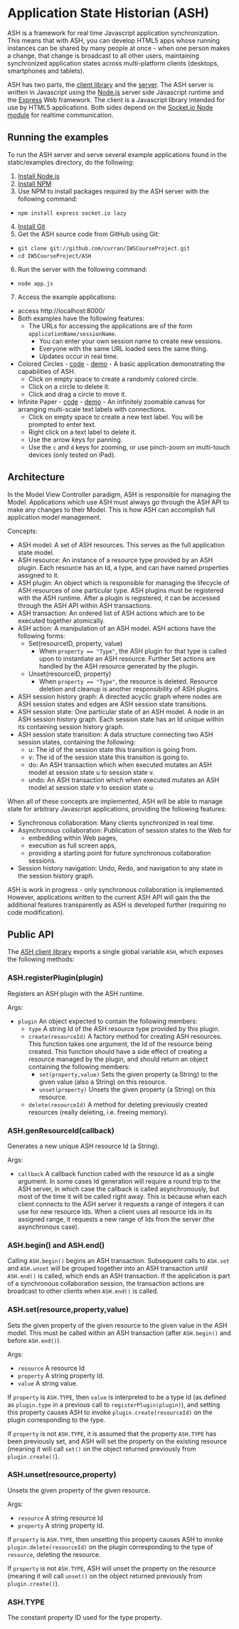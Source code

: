 # Application State Historian (ASH)

ASH is a framework for real time Javascript application synchronization. This means that with ASH, you can develop HTML5 apps whose running instances can be shared by many people at once - when one person makes a change, that change is broadcast to all other users, maintaining synchronized application states across multi-platform clients (desktops, smartphones and tablets).

ASH has two parts, the [client library](https://github.com/curran/IWSCourseProject/blob/master/ASH/static/js/ash.js) and the [server](https://github.com/curran/IWSCourseProject/blob/master/ASH/app.js). The ASH server is written in Javascript using the [Node.js](http://nodejs.org/) server side Javascript runtime and the [Express](http://expressjs.com/) Web framework. The client is a Javascript library intended for use by HTML5 applications. Both sides depend on the [Socket.io Node module](http://socket.io/ "Socket.io") for realtime communication.

## Running the examples

To run the ASH server and serve several example applications found in the static/examples directory, do the following:

 1. [Install Node.js](https://github.com/joyent/node/wiki/Installation)
 2. [Install NPM](http://npmjs.org/)
 3. Use NPM to install packages required by the ASH server with the following command:
   - `npm install express socket.io lazy`
 4. [Install Git](http://git-scm.com/download)
 5. Get the ASH source code from GitHub using Git:
   - `git clone git://github.com/curran/IWSCourseProject.git`
   - `cd IWSCourseProject/ASH`
 6. Run the server with the following command:
   - `node app.js`
 7. Access the example applications:
   - access http://localhost:8000/
   - Both examples have the following features:
     - The URLs for accessing the applications are of the form `applicationName/sessionName`.
       - You can enter your own session name to create new sessions.
       - Everyone with the same URL loaded sees the same thing.
       - Updates occur in real time.
   - Colored Circles - [code](https://github.com/curran/IWSCourseProject/blob/master/ASH/static/examples/ColoredCircles.html) - [demo](http://universalvisualization.org:8000/ColoredCircles/test) - A basic application demonstrating the capabilities of ASH.
     - Click on empty space to create a randomly colored circle.
     - Click on a circle to delete it.
     - Click and drag a circle to move it.
   - Infinite Paper - [code](https://github.com/curran/IWSCourseProject/blob/master/ASH/static/examples/InfinitePaper.html) - [demo](http://universalvisualization.org:8000/InfinitePaper/test) - An infinitely zoomable canvas for arranging multi-scale text labels with connections.
     - Click on empty space to create a new text label. You will be prompted to enter text.
     - Right click on a text label to delete it.
     - Use the arrow keys for panning.
     - Use the `c` and `d` keys for zooming, or use pinch-zoom on multi-touch devices (only tested on iPad).

## Architecture
In the Model View Controller paradigm, ASH is responsible for managing the Model. Applications which use ASH must always go through the ASH API to make any changes to their Model. This is how ASH can accomplish full application model management.

Concepts:

 - ASH model: A set of ASH resources. This serves as the full application state model.
 - ASH resource: An instance of a resource type provided by an ASH plugin. Each resource has an Id, a type, and can have named properties assigned to it.
 - ASH plugin: An object which is responsible for managing the lifecycle of ASH resources of one particular type. ASH plugins must be registered with the ASH runtime. After a plugin is registered, it can be accessed through the ASH API within ASH transactions.
 - ASH transaction: An ordered list of ASH actions which are to be executed together atomically.
 - ASH action: A manipulation of an ASH model. ASH actions have the following forms:
   - Set(resourceID, property, value)
     - When `property == "Type"`, the ASH plugin for that type is called upon to instantiate an ASH resource. Further Set actions are handled by the ASH resource generated by the plugin.
   - Unset(resourceID, property)
     - When `property == "Type"`, the resource is deleted. Resource deletion and cleanup is another responsibility of  ASH plugins.
 - ASH session history graph: A directed acyclic graph where nodes are ASH session states and edges are ASH session state transitions.
 - ASH session state: One particular state of an ASH model. A node in an ASH session history graph. Each session state has an Id unique within its containing session history graph.
 - ASH session state transition: A data structure connecting two ASH session states, containing the following:
   - u: The id of the session state this transition is going from.
   - v: The id of the session state this transition is going to.
   - do: An ASH transaction which when executed mutates an ASH model at session state u to session state v.
   - undo: An ASH transaction which when executed mutates an ASH model at session state v to session state u.

When all of these concepts are implemented, ASH will be able to manage state for arbitrary Javascript applications, providing the following features:

 - Synchronous collaboration: Many clients synchronized in real time.
 - Asynchronous collaboration: Publication of session states to the Web for
   - embedding within Web pages,
   - execution as full screen apps,
   - providing a starting point for future synchronous collaboration sessions.
 - Session history navigation: Undo, Redo, and navigation to any state in the session history graph.

ASH is work in progress - only synchronous collaboration is implemented. However, applications written to the current ASH API will gain the the additional features transparently as ASH is developed further (requiring no code modification).

## Public API
The [ASH client library](https://github.com/curran/IWSCourseProject/blob/master/ASH/static/js/ash.js) exports a single global variable `ASH`, which exposes the following methods:
### ASH.registerPlugin(plugin)
Registers an ASH plugin with the ASH runtime.

Args:

 - `plugin` An object expected to contain the following members:
   - `type` A string Id of the ASH resource type provided by this plugin.
   - `create(resourceId)` A factory method for creating ASH resources. This function takes one argument, the Id of the resource being created. This function should have a side effect of creating a resource managed by the plugin, and should return an object containing the following members:
     - `set(property,value)` Sets the given property (a String) to the given value (also a String) on this resource.
     - `unset(property)` Unsets the given property (a String) on this resource.
   - `delete(resourceId)` A method for deleting previously created resources (really deleting, i.e. freeing memory).

### ASH.genResourceId(callback)
Generates a new unique ASH resource Id (a String). 

Args:

 - `callback` A callback function called with the resource Id as a single argument. In some cases Id generation will require a round trip to the ASH server, in which case the callback is called asynchronously, but most of the time it will be called right away. This is because when each client connects to the ASH server it requests a range of integers it can use for new resource Ids. When a client uses all resource Ids in its assigned range, it requests a new range of Ids from the server (the asynchronous case).

### ASH.begin() and ASH.end()
Calling `ASH.begin()` begins an ASH transaction. Subsequent calls to `ASH.set` and `ASH.unset` will be grouped together into an ASH transaction until `ASH.end()` is called, which ends an ASH transaction. If the application is part of a synchronous collaboration session, the transaction actions are broadcast to other clients when `ASH.end()` is called.

### ASH.set(resource,property,value)
Sets the given property of the given resource to the given value in the ASH model. This must be called within an ASH transaction (after `ASH.begin()` and before `ASH.end()`).

Args:

 - `resource` A resource Id
 - `property` A string property Id.
 - `value` A string value.

If `property` is `ASH.TYPE`, then `value` is interpreted to be a type Id (as defined as `plugin.type` in a previous call to `registerPlugin(plugin)`), and setting this property causes ASH to invoke `plugin.create(resourceId)` on the plugin corresponding to the type.

If `property` is not `ASH.TYPE`, it is assumed that the property `ASH.TYPE` has been previously set, and ASH will set the property on the existing resource (meaning it will call `set()` on the object returned previously from `plugin.create()`).

### ASH.unset(resource,property)
Unsets the given property of the given resource.

Args:

- `resource` A string resource Id
 - `property` A string property Id.

If `property` is `ASH.TYPE`, then unsetting this property causes ASH to invoke `plugin.delete(resourceId)` on the plugin corresponding to the type of `resource`, deleting the resource.

If `property` is not `ASH.TYPE`, ASH will unset the property on the resource (meaning it will call `unset()` on the object returned previously from `plugin.create()`).

### ASH.TYPE
The constant property ID used for the type property.
